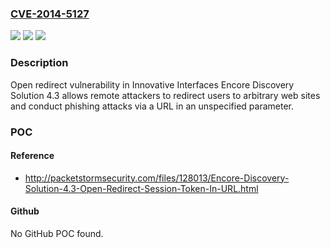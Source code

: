 ### [CVE-2014-5127](https://cve.mitre.org/cgi-bin/cvename.cgi?name=CVE-2014-5127)
![](https://img.shields.io/static/v1?label=Product&message=n%2Fa&color=blue)
![](https://img.shields.io/static/v1?label=Version&message=n%2Fa&color=blue)
![](https://img.shields.io/static/v1?label=Vulnerability&message=n%2Fa&color=brighgreen)

### Description

Open redirect vulnerability in Innovative Interfaces Encore Discovery Solution 4.3 allows remote attackers to redirect users to arbitrary web sites and conduct phishing attacks via a URL in an unspecified parameter.

### POC

#### Reference
- http://packetstormsecurity.com/files/128013/Encore-Discovery-Solution-4.3-Open-Redirect-Session-Token-In-URL.html

#### Github
No GitHub POC found.

